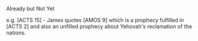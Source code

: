 Already but Not Yet


e.g. [ACTS 15] - James quotes [AMOS 9] which is a prophecy fulfilled in [ACTS 2] and also an unfilled prophecy about Yehovah's reclamation of the nations.
